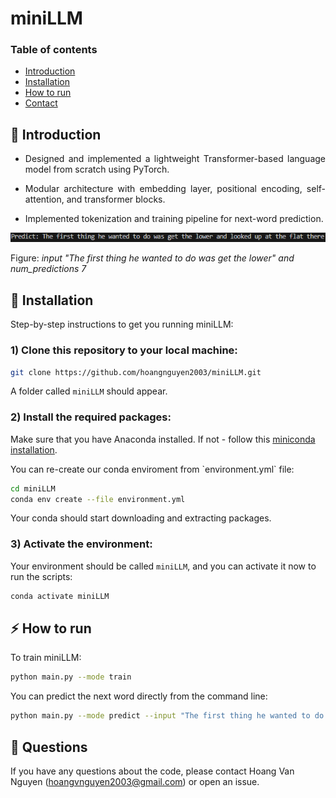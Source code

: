 # miniLLM

### Table of contents
* [Introduction](#star2-introduction)
* [Installation](#wrench-installation)
* [How to run](#zap-how-to-run) 
* [Contact](#raising_hand-questions)

## :star2: Introduction

* <p align="justify">Designed and implemented a lightweight Transformer-based language model from scratch using PyTorch.</p>
* <p align="justify">Modular architecture with embedding layer, positional encoding, self-attention, and transformer blocks.</p>
* <p align="justify">Implemented tokenization and training pipeline for next-word prediction.</p>

![demo104](/images/demo.PNG)

Figure: *input "The first thing he wanted to do was get the lower" and num_predictions 7*

## :wrench: Installation

<p align="justify">Step-by-step instructions to get you running miniLLM:</p>

### 1) Clone this repository to your local machine:

```bash
git clone https://github.com/hoangnguyen2003/miniLLM.git
```

A folder called `miniLLM` should appear.

### 2) Install the required packages:

Make sure that you have Anaconda installed. If not - follow this [miniconda installation](https://www.anaconda.com/docs/getting-started/miniconda/install).

<p align="justify">You can re-create our conda enviroment from `environment.yml` file:</p>

```bash
cd miniLLM
conda env create --file environment.yml
```

<p align="justify">Your conda should start downloading and extracting packages.</p>

### 3) Activate the environment:

Your environment should be called `miniLLM`, and you can activate it now to run the scripts:

```bash
conda activate miniLLM
```

## :zap: How to run 
<p align="justify">To train miniLLM:</p>

```bash
python main.py --mode train
```

You can predict the next word directly from the command line:

```bash
python main.py --mode predict --input "The first thing he wanted to do was get the lower" --num_predictions 7
```

## :raising_hand: Questions
If you have any questions about the code, please contact Hoang Van Nguyen (hoangvnguyen2003@gmail.com) or open an issue.